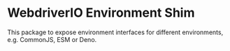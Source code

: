 WebdriverIO Environment Shim
============================

This package to expose environment interfaces for different environments, e.g. CommonJS, ESM or Deno.
